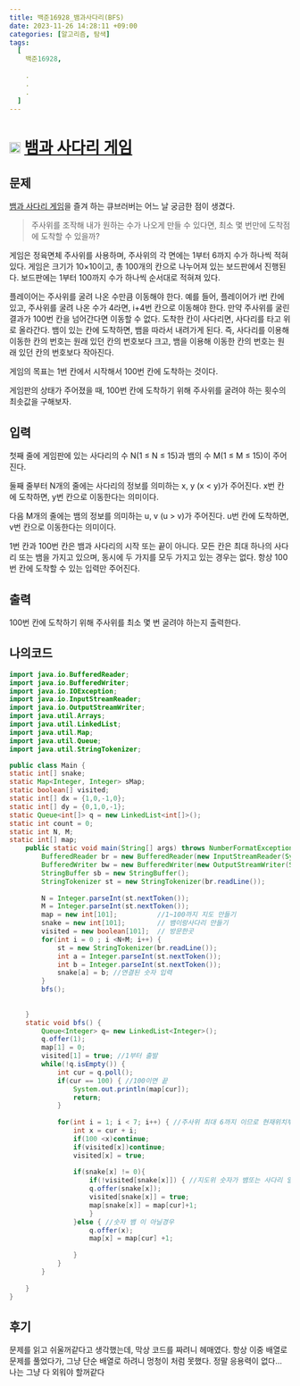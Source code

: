 ```yaml
---
title: 백준16928_뱀과사다리(BFS)
date: 2023-11-26 14:28:11 +09:00
categories: [알고리즘, 탐색]
tags:
  [
    백준16928,
    
    .
    .
    .
  ]
---
```


# <img width="20px"  src="https://d2gd6pc034wcta.cloudfront.net/tier/11.svg" class="solvedac-tier"> [뱀과 사다리 게임](https://www.acmicpc.net/problem/16928) 


## 문제
<p><a href="https://en.wikipedia.org/wiki/Snakes_and_Ladders">뱀과 사다리 게임</a>을 즐겨 하는 큐브러버는 어느 날 궁금한 점이 생겼다.</p>

<blockquote>
<p>주사위를 조작해 내가 원하는 수가 나오게 만들 수 있다면, 최소 몇 번만에 도착점에 도착할 수 있을까?</p>
</blockquote>

<p>게임은 정육면체 주사위를 사용하며, 주사위의 각 면에는 1부터 6까지 수가 하나씩 적혀있다. 게임은 크기가 10×10이고, 총 100개의 칸으로 나누어져 있는 보드판에서 진행된다. 보드판에는 1부터 100까지 수가 하나씩 순서대로 적혀져 있다.</p>

<p>플레이어는 주사위를 굴려 나온 수만큼 이동해야 한다. 예를 들어, 플레이어가 i번 칸에 있고, 주사위를 굴려 나온 수가 4라면, i+4번 칸으로 이동해야 한다. 만약 주사위를 굴린 결과가 100번 칸을 넘어간다면 이동할 수 없다. 도착한 칸이 사다리면, 사다리를 타고 위로 올라간다. 뱀이 있는 칸에 도착하면, 뱀을 따라서 내려가게 된다. 즉, 사다리를 이용해 이동한 칸의 번호는 원래 있던 칸의 번호보다 크고, 뱀을 이용해 이동한 칸의 번호는 원래 있던 칸의 번호보다 작아진다.</p>

<p>게임의 목표는 1번 칸에서 시작해서 100번 칸에 도착하는 것이다.</p>

<p>게임판의 상태가 주어졌을 때, 100번 칸에 도착하기 위해 주사위를 굴려야 하는 횟수의 최솟값을 구해보자.</p>

## 입력
<p>첫째 줄에 게임판에 있는 사다리의 수 N(1 ≤ N ≤ 15)과 뱀의 수 M(1 ≤ M ≤ 15)이 주어진다.</p>

<p>둘째 줄부터 N개의 줄에는 사다리의 정보를 의미하는 x, y (x < y)가 주어진다. x번 칸에 도착하면, y번 칸으로 이동한다는 의미이다.</p>

<p>다음 M개의 줄에는 뱀의 정보를 의미하는 u, v (u > v)가 주어진다. u번 칸에 도착하면, v번 칸으로 이동한다는 의미이다.</p>

<p>1번 칸과 100번 칸은 뱀과 사다리의 시작 또는 끝이 아니다. 모든 칸은 최대 하나의 사다리 또는 뱀을 가지고 있으며, 동시에 두 가지를 모두 가지고 있는 경우는 없다. 항상 100번 칸에 도착할 수 있는 입력만 주어진다.</p>

## 출력
<p>100번 칸에 도착하기 위해 주사위를 최소 몇 번 굴려야 하는지 출력한다.</p>

## 나의코드

```java
import java.io.BufferedReader;
import java.io.BufferedWriter;
import java.io.IOException;
import java.io.InputStreamReader;
import java.io.OutputStreamWriter;
import java.util.Arrays;
import java.util.LinkedList;
import java.util.Map;
import java.util.Queue;
import java.util.StringTokenizer;

public class Main {
static int[] snake;
static Map<Integer, Integer> sMap;
static boolean[] visited;
static int[] dx = {1,0,-1,0};
static int[] dy = {0,1,0,-1};
static Queue<int[]> q = new LinkedList<int[]>();
static int count = 0;
static int N, M;
static int[] map;
	public static void main(String[] args) throws NumberFormatException, IOException {
		BufferedReader br = new BufferedReader(new InputStreamReader(System.in));
		BufferedWriter bw = new BufferedWriter(new OutputStreamWriter(System.out));
		StringBuffer sb = new StringBuffer();
		StringTokenizer st = new StringTokenizer(br.readLine());
		
		N = Integer.parseInt(st.nextToken());
		M = Integer.parseInt(st.nextToken());
		map = new int[101];          //1~100까지 지도 만들기
		snake = new int[101];        // 뱀이랑사다리 만들기
		visited = new boolean[101];  // 방문한곳
		for(int i = 0 ; i <N+M; i++) {
			st = new StringTokenizer(br.readLine());
			int a = Integer.parseInt(st.nextToken());
			int b = Integer.parseInt(st.nextToken());
			snake[a] = b; //연결된 숫자 입력
		}
		bfs();
		
		
	}
	static void bfs() {
		Queue<Integer> q= new LinkedList<Integer>();
		q.offer(1);
		map[1] = 0;
		visited[1] = true; //1부터 출발 
		while(!q.isEmpty()) {
			int cur = q.poll();
			if(cur == 100) { //100이면 끝
				System.out.println(map[cur]);
				return;
			}
			
			for(int i = 1; i < 7; i++) { //주사위 최대 6까지 이므로 현재위치부터 +6까지는 같은 횟수
				int x = cur + i;
				if(100 <x)continue;
				if(visited[x])continue;
				visited[x] = true;
				
				if(snake[x] != 0){
                    if(!visited[snake[x]]) { //지도위 숫자가 뱀또는 사다리 일경우
					q.offer(snake[x]);
					visited[snake[x]] = true;
					map[snake[x]] = map[cur]+1;
                    }
				}else { //숫자 뱀 이 아닐경우 
					q.offer(x);
					map[x] = map[cur] +1;
					
				}
			}
		}
		
	}
}
```

## 후기

<p>문제를 읽고 쉬울꺼같다고 생각했는데, 막상 코드를 짜려니 헤매였다. 항상 이중 배열로 문제를 풀었다가, 그냥 단순 배열로 하려니 멍청이 처럼 못했다. 정말 응용력이 없다... 나는 그냥 다 외워야 할꺼같다</p>